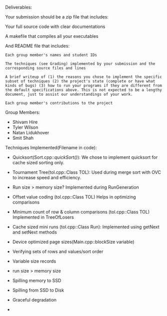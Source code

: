 Deliverables:

Your submission should be a zip file that includes:

Your full source code with clear documentations

A makefile that compiles all your executables

And README file that includes:

    Each group member's names and student IDs

    The techniques (see Grading) implemented by your submission and the corresponding source files and lines

    A brief writeup of (1) the reasons you chose to implement the specific subset of techniques (2) the project's state (complete or have what kinds of bugs) (3) how to run your programs if they are different from the default specifications above. This is not expected to be a lengthy document, just to assist our understandings of your work.

    Each group member's contributions to the project

Group Members:

- Shivam Hire
- Tyler Wilson
- Natan Lidukhover
- Smit Shah

Techniques Implemented(Filename in code):

- Quicksort(Sort.cpp::_quickSort()_):
  We chose to implement quicksort for cache sized sorting only.
- Tournament Tree(tol.cpp::Class TOL):
  Used during merge sort with OVC to increase speed and efficiency.
- Run size > memory size?
  Implemented during RunGeneration
- Offset value coding (tol.cpp::Class TOL)
  Helps in optimizing comparisons

- Minimum count of row & column comparisons (tol.cpp::Class TOL)
  Implemented in TreeOfLosers
- Cache sized mini runs (tol.cpp::Class Run):
  Implemented using getNext and setNext methods
- Device optimized page sizes(Main.cpp::blockSize variable)
- Verifying sets of rows and values/sort order
- Variable size records

- run size > memory size
- Spilling memory to SSD
- Spilling from SSD to Disk
- Graceful degradation
-
